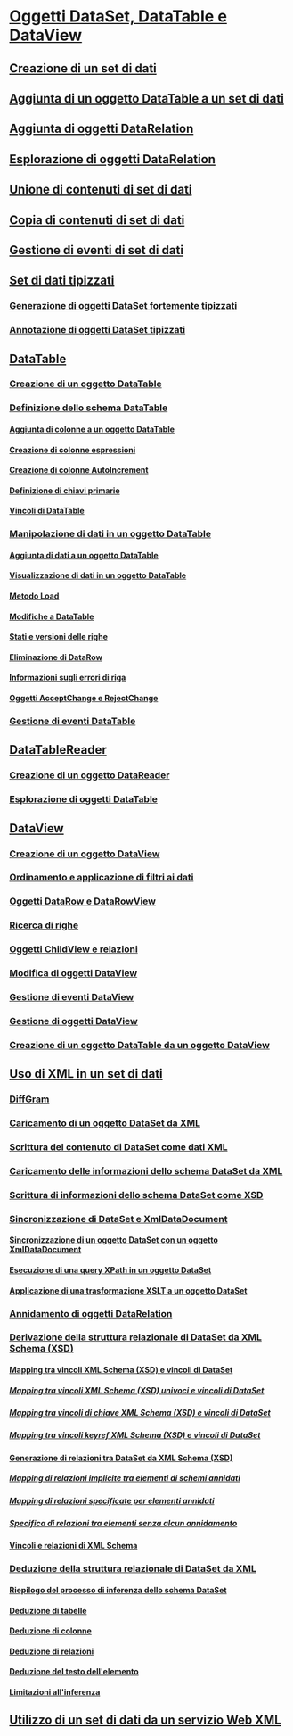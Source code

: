 # [Oggetti DataSet, DataTable e DataView](index.md)
## [Creazione di un set di dati](creating-a-dataset.md)
## [Aggiunta di un oggetto DataTable a un set di dati](adding-a-datatable-to-a-dataset.md)
## [Aggiunta di oggetti DataRelation](adding-datarelations.md)
## [Esplorazione di oggetti DataRelation](navigating-datarelations.md)
## [Unione di contenuti di set di dati](merging-dataset-contents.md)
## [Copia di contenuti di set di dati](copying-dataset-contents.md)
## [Gestione di eventi di set di dati](handling-dataset-events.md)
## [Set di dati tipizzati](typed-datasets.md)
### [Generazione di oggetti DataSet fortemente tipizzati](generating-strongly-typed-datasets.md)
### [Annotazione di oggetti DataSet tipizzati](annotating-typed-datasets.md)
## [DataTable](datatables.md)
### [Creazione di un oggetto DataTable](creating-a-datatable.md)
### [Definizione dello schema DataTable](datatable-schema-definition.md)
#### [Aggiunta di colonne a un oggetto DataTable](adding-columns-to-a-datatable.md)
#### [Creazione di colonne espressioni](creating-expression-columns.md)
#### [Creazione di colonne AutoIncrement](creating-autoincrement-columns.md)
#### [Definizione di chiavi primarie](defining-primary-keys.md)
#### [Vincoli di DataTable](datatable-constraints.md)
### [Manipolazione di dati in un oggetto DataTable](manipulating-data-in-a-datatable.md)
#### [Aggiunta di dati a un oggetto DataTable](adding-data-to-a-datatable.md)
#### [Visualizzazione di dati in un oggetto DataTable](viewing-data-in-a-datatable.md)
#### [Metodo Load](the-load-method.md)
#### [Modifiche a DataTable](datatable-edits.md)
#### [Stati e versioni delle righe](row-states-and-row-versions.md)
#### [Eliminazione di DataRow](datarow-deletion.md)
#### [Informazioni sugli errori di riga](row-error-information.md)
#### [Oggetti AcceptChange e RejectChange](acceptchanges-and-rejectchanges.md)
### [Gestione di eventi DataTable](handling-datatable-events.md)
## [DataTableReader](datatablereaders.md)
### [Creazione di un oggetto DataReader](creating-a-datareader.md)
### [Esplorazione di oggetti DataTable](navigating-datatables.md)
## [DataView](dataviews.md)
### [Creazione di un oggetto DataView](creating-a-dataview.md)
### [Ordinamento e applicazione di filtri ai dati](sorting-and-filtering-data.md)
### [Oggetti DataRow e DataRowView](datarows-and-datarowviews.md)
### [Ricerca di righe](finding-rows.md)
### [Oggetti ChildView e relazioni](childviews-and-relations.md)
### [Modifica di oggetti DataView](modifying-dataviews.md)
### [Gestione di eventi DataView](handling-dataview-events.md)
### [Gestione di oggetti DataView](managing-dataviews.md)
### [Creazione di un oggetto DataTable da un oggetto DataView](creating-a-datatable-from-a-dataview.md)
## [Uso di XML in un set di dati](using-xml-in-a-dataset.md)
### [DiffGram](diffgrams.md)
### [Caricamento di un oggetto DataSet da XML](loading-a-dataset-from-xml.md)
### [Scrittura del contenuto di DataSet come dati XML](writing-dataset-contents-as-xml-data.md)
### [Caricamento delle informazioni dello schema DataSet da XML](loading-dataset-schema-information-from-xml.md)
### [Scrittura di informazioni dello schema DataSet come XSD](writing-dataset-schema-information-as-xsd.md)
### [Sincronizzazione di DataSet e XmlDataDocument](dataset-and-xmldatadocument-synchronization.md)
#### [Sincronizzazione di un oggetto DataSet con un oggetto XmlDataDocument](synchronizing-a-dataset-with-an-xmldatadocument.md)
#### [Esecuzione di una query XPath in un oggetto DataSet](performing-an-xpath-query-on-a-dataset.md)
#### [Applicazione di una trasformazione XSLT a un oggetto DataSet](applying-an-xslt-transform-to-a-dataset.md)
### [Annidamento di oggetti DataRelation](nesting-datarelations.md)
### [Derivazione della struttura relazionale di DataSet da XML Schema (XSD)](deriving-dataset-relational-structure-from-xml-schema-xsd.md)
#### [Mapping tra vincoli XML Schema (XSD) e vincoli di DataSet](mapping-xml-schema-xsd-constraints-to-dataset-constraints.md)
##### [Mapping tra vincoli XML Schema (XSD) univoci e vincoli di DataSet](map-unique-xml-schema-xsd-constraints-to-dataset-constraints.md)
##### [Mapping tra vincoli di chiave XML Schema (XSD) e vincoli di DataSet](map-key-xml-schema-xsd-constraints-to-dataset-constraints.md)
##### [Mapping tra vincoli keyref XML Schema (XSD) e vincoli di DataSet](map-keyref-xml-schema-xsd-constraints-to-dataset-constraints.md)
#### [Generazione di relazioni tra DataSet da XML Schema (XSD)](generating-dataset-relations-from-xml-schema-xsd.md)
##### [Mapping di relazioni implicite tra elementi di schemi annidati](map-implicit-relations-between-nested-schema-elements.md)
##### [Mapping di relazioni specificate per elementi annidati](map-relations-specified-for-nested-elements.md)
##### [Specifica di relazioni tra elementi senza alcun annidamento](specify-relations-between-elements-with-no-nesting.md)
#### [Vincoli e relazioni di XML Schema](xml-schema-constraints-and-relationships.md)
### [Deduzione della struttura relazionale di DataSet da XML](inferring-dataset-relational-structure-from-xml.md)
#### [Riepilogo del processo di inferenza dello schema DataSet](summary-of-the-dataset-schema-inference-process.md)
#### [Deduzione di tabelle](inferring-tables.md)
#### [Deduzione di colonne](inferring-columns.md)
#### [Deduzione di relazioni](inferring-relationships.md)
#### [Deduzione del testo dell'elemento](inferring-element-text.md)
#### [Limitazioni all'inferenza](inference-limitations.md)
## [Utilizzo di un set di dati da un servizio Web XML](consuming-a-dataset-from-an-xml-web-service.md)
